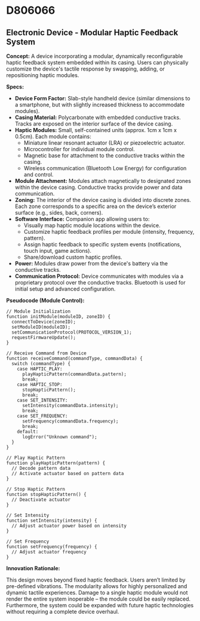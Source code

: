 # D806066

## Electronic Device - Modular Haptic Feedback System

**Concept:** A device incorporating a modular, dynamically reconfigurable haptic feedback system embedded within its casing. Users can physically customize the device's tactile response by swapping, adding, or repositioning haptic modules.

**Specs:**

*   **Device Form Factor:** Slab-style handheld device (similar dimensions to a smartphone, but with slightly increased thickness to accommodate modules).
*   **Casing Material:**  Polycarbonate with embedded conductive tracks. Tracks are exposed on the interior surface of the device casing.
*   **Haptic Modules:** Small, self-contained units (approx. 1cm x 1cm x 0.5cm). Each module contains:
    *   Miniature linear resonant actuator (LRA) or piezoelectric actuator.
    *   Microcontroller for individual module control.
    *   Magnetic base for attachment to the conductive tracks within the casing.
    *   Wireless communication (Bluetooth Low Energy) for configuration and control.
*   **Module Attachment:** Modules attach magnetically to designated zones within the device casing.  Conductive tracks provide power and data communication.
*   **Zoning:** The interior of the device casing is divided into discrete zones. Each zone corresponds to a specific area on the device’s exterior surface (e.g., sides, back, corners).
*   **Software Interface:**  Companion app allowing users to:
    *   Visually map haptic module locations within the device.
    *   Customize haptic feedback profiles per module (intensity, frequency, pattern).
    *   Assign haptic feedback to specific system events (notifications, touch input, game actions).
    *   Share/download custom haptic profiles.
*   **Power:** Modules draw power from the device's battery via the conductive tracks.
*   **Communication Protocol:**  Device communicates with modules via a proprietary protocol over the conductive tracks.  Bluetooth is used for initial setup and advanced configuration.

**Pseudocode (Module Control):**

```
// Module Initialization
function initModule(moduleID, zoneID) {
  connectToDevice(zoneID);
  setModuleID(moduleID);
  setCommunicationProtocol(PROTOCOL_VERSION_1);
  requestFirmwareUpdate();
}

// Receive Command from Device
function receiveCommand(commandType, commandData) {
  switch (commandType) {
    case HAPTIC_PLAY:
      playHapticPattern(commandData.pattern);
      break;
    case HAPTIC_STOP:
      stopHapticPattern();
      break;
    case SET_INTENSITY:
      setIntensity(commandData.intensity);
      break;
    case SET_FREQUENCY:
      setFrequency(commandData.frequency);
      break;
    default:
      logError("Unknown command");
  }
}

// Play Haptic Pattern
function playHapticPattern(pattern) {
  // Decode pattern data
  // Activate actuator based on pattern data
}

// Stop Haptic Pattern
function stopHapticPattern() {
  // Deactivate actuator
}

// Set Intensity
function setIntensity(intensity) {
  // Adjust actuator power based on intensity
}

// Set Frequency
function setFrequency(frequency) {
  // Adjust actuator frequency
}
```

**Innovation Rationale:**

This design moves beyond fixed haptic feedback.  Users aren’t limited by pre-defined vibrations. The modularity allows for highly personalized and dynamic tactile experiences. Damage to a single haptic module would not render the entire system inoperable – the module could be easily replaced. Furthermore, the system could be expanded with future haptic technologies without requiring a complete device overhaul.